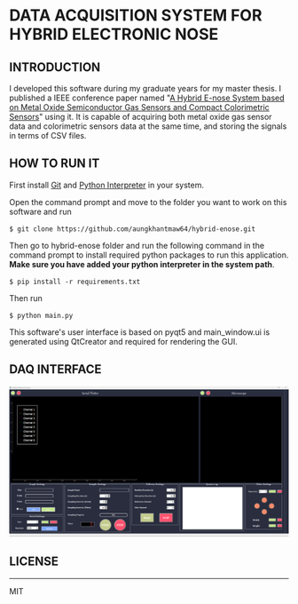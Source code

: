 # DATA ACQUISITION SYSTEM FOR HYBRID ELECTRONIC NOSE

## INTRODUCTION
I developed this software during my graduate years for my master thesis. 
I published a IEEE conference paper named "[A Hybrid E-nose System based on Metal Oxide Semiconductor Gas Sensors and Compact Colorimetric Sensors](https://ieeexplore.ieee.org/abstract/document/9495905)" using it. 
It is capable of acquiring both metal oxide gas sensor data and colorimetric sensors data at the same time, and storing the signals in terms of CSV files.

## HOW TO RUN IT
First install [Git](https://git-scm.com/) and [Python Interpreter](https://www.python.org/) in your system.

Open the command prompt and move to the folder you want to work on this software and run
```
$ git clone https://github.com/aungkhantmaw64/hybrid-enose.git
```
Then go to hybrid-enose folder and run the following command in the command prompt to install required python packages to run this application. 
**Make sure you have added your python interpreter in the system path**.
```
$ pip install -r requirements.txt
```
Then run 
```
$ python main.py
```

This software's user interface is based on pyqt5 and main_window.ui is generated using QtCreator and required for rendering the GUI.

## DAQ INTERFACE
![](assets/images/screenshot.png)

## LICENSE
---
MIT